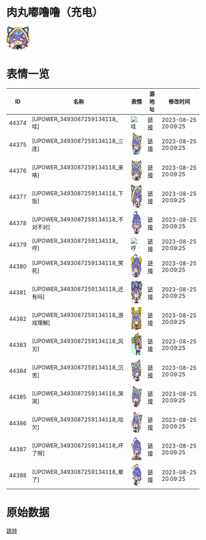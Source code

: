 # 肉丸嘟噜噜（充电）

<img src="./cover.png" height="60" alt="cover" />

# 表情一览

|ID|名称|表情|源地址|修改时间|
|----|----|----|----|----|
|44374|[UPOWER_3493087259134118_哇]|<img src="./pic/044374_%5BUPOWER_3493087259134118_哇%5D.png" height="60" alt="哇"/>|[链接](https://i0.hdslb.com/bfs/garb/58c3aa8878bd56840388686b7b2be876366aa1f7.png)|2023-08-25 20:09:25|
|44375|[UPOWER_3493087259134118_三连]|<img src="./pic/044375_%5BUPOWER_3493087259134118_三连%5D.png" height="60" alt="三连"/>|[链接](https://i0.hdslb.com/bfs/garb/0ecb850a3318d83e55176bc742f2c76f4613a7d1.png)|2023-08-25 20:09:25|
|44376|[UPOWER_3493087259134118_来咯]|<img src="./pic/044376_%5BUPOWER_3493087259134118_来咯%5D.png" height="60" alt="来咯"/>|[链接](https://i0.hdslb.com/bfs/garb/0149b7deff30bc23606a2b0bb45f5d939b357c7d.png)|2023-08-25 20:09:25|
|44377|[UPOWER_3493087259134118_下饭]|<img src="./pic/044377_%5BUPOWER_3493087259134118_下饭%5D.png" height="60" alt="下饭"/>|[链接](https://i0.hdslb.com/bfs/garb/70f0f0f813aa46588f246057fe3067070a0d34e6.png)|2023-08-25 20:09:25|
|44378|[UPOWER_3493087259134118_不对不对]|<img src="./pic/044378_%5BUPOWER_3493087259134118_不对不对%5D.png" height="60" alt="不对不对"/>|[链接](https://i0.hdslb.com/bfs/garb/f0d6d1fd938f8bf482312a3cdf22868593ae6f02.png)|2023-08-25 20:09:25|
|44379|[UPOWER_3493087259134118_哼]|<img src="./pic/044379_%5BUPOWER_3493087259134118_哼%5D.png" height="60" alt="哼"/>|[链接](https://i0.hdslb.com/bfs/garb/c8788033756c173214321b2dc1cebb572d11ddb3.png)|2023-08-25 20:09:25|
|44380|[UPOWER_3493087259134118_笑死]|<img src="./pic/044380_%5BUPOWER_3493087259134118_笑死%5D.png" height="60" alt="笑死"/>|[链接](https://i0.hdslb.com/bfs/garb/0c5635eed2e815791e0a306020c0f242a8e99a3a.png)|2023-08-25 20:09:25|
|44381|[UPOWER_3493087259134118_还有吗]|<img src="./pic/044381_%5BUPOWER_3493087259134118_还有吗%5D.png" height="60" alt="还有吗"/>|[链接](https://i0.hdslb.com/bfs/garb/9a2accac2fa68c16bbeb4ba8c8dbedde14a9388b.png)|2023-08-25 20:09:25|
|44382|[UPOWER_3493087259134118_游戏理解]|<img src="./pic/044382_%5BUPOWER_3493087259134118_游戏理解%5D.png" height="60" alt="游戏理解"/>|[链接](https://i0.hdslb.com/bfs/garb/94ba38505c81370b53d785dab39db2e1acd4fe24.png)|2023-08-25 20:09:25|
|44383|[UPOWER_3493087259134118_风刃]|<img src="./pic/044383_%5BUPOWER_3493087259134118_风刃%5D.png" height="60" alt="风刃"/>|[链接](https://i0.hdslb.com/bfs/garb/1c90e25274694637143b9de621bd17eafc956ef5.png)|2023-08-25 20:09:25|
|44384|[UPOWER_3493087259134118_沉思]|<img src="./pic/044384_%5BUPOWER_3493087259134118_沉思%5D.png" height="60" alt="沉思"/>|[链接](https://i0.hdslb.com/bfs/garb/28da8562febb2102a9881999302c5cf047067907.png)|2023-08-25 20:09:25|
|44385|[UPOWER_3493087259134118_哭哭]|<img src="./pic/044385_%5BUPOWER_3493087259134118_哭哭%5D.png" height="60" alt="哭哭"/>|[链接](https://i0.hdslb.com/bfs/garb/7fc835319e12716abb94fdebd107108676f3cc26.png)|2023-08-25 20:09:25|
|44386|[UPOWER_3493087259134118_哈欠]|<img src="./pic/044386_%5BUPOWER_3493087259134118_哈欠%5D.png" height="60" alt="哈欠"/>|[链接](https://i0.hdslb.com/bfs/garb/0ecc5bc6279cae52519e5bea8513308596869f34.png)|2023-08-25 20:09:25|
|44387|[UPOWER_3493087259134118_坏了呀]|<img src="./pic/044387_%5BUPOWER_3493087259134118_坏了呀%5D.png" height="60" alt="坏了呀"/>|[链接](https://i0.hdslb.com/bfs/garb/0319f4cb954015f47d52485e71b6e0a2ea114347.png)|2023-08-25 20:09:25|
|44388|[UPOWER_3493087259134118_晕了]|<img src="./pic/044388_%5BUPOWER_3493087259134118_晕了%5D.png" height="60" alt="晕了"/>|[链接](https://i0.hdslb.com/bfs/garb/898efa94f8c9df023d54941c90f42079cc3ce54e.png)|2023-08-25 20:09:25|

# 原始数据

[跳转](./raw.json)

